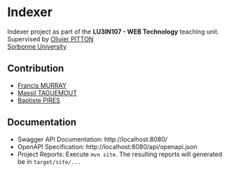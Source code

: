 # Indexer
Indexer project as part of the **LU3IN107 - WEB Technology** teaching unit.\
Supervised by [Olivier PITTON](https://www.linkedin.com/in/olivier-pitton-42604960/)\
[Sorbonne University](http://www.sorbonne-universite.fr/)

## Contribution
* [Francis MURRAY](mailto:franciswmurray@gmail.com)
* [Massil TAGUEMOUT](mailto:massitaguemout@gmail.com)
* [Baptiste PIRES](mailto:baptiste.pires37@gmail.com)


## Documentation
* Swagger API Documentation: http://localhost:8080/
* OpenAPI Specification: http://localhost:8080/api/openapi.json
* Project Reports: Execute `mvn site`. The resulting reports will generated be in `target/site/...` 